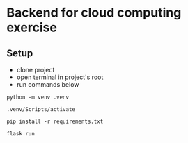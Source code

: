# Backend for cloud computing exercise


## Setup
- clone project
- open terminal in project's root
- run commands below
```
python -m venv .venv
```
```
.venv/Scripts/activate
```
```
pip install -r requirements.txt
```
```
flask run
```